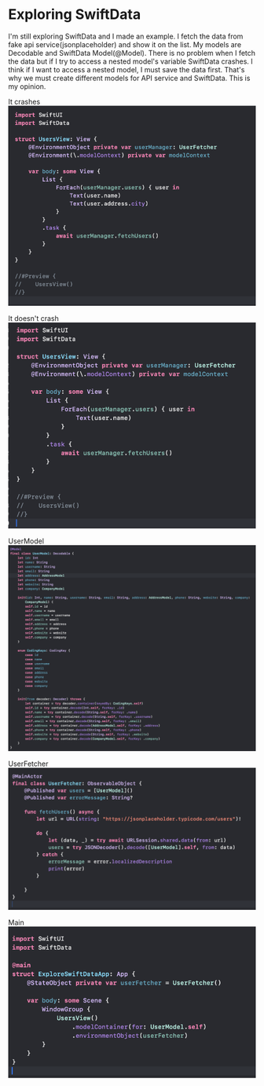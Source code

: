 # Exploring SwiftData
I'm still exploring SwiftData and I made an example. I fetch the data from fake api service(jsonplaceholder) and show it on the list. My models are Decodable and SwiftData Model(@Model). There is no problem when I fetch the data but if I try to access a nested model's variable SwiftData crashes. I think if I want to access a nested model, I must save the data first. That's why we must create different models for API service and SwiftData. This is my opinion.

It crashes
![alt SwiftData crashes](images/crash.png "SwiftData crashes")

It doesn't crash
![alt No crash](images/no_crash.png "No crash")

UserModel
![alt User Model](images/user_model.png "User Model")

UserFetcher
![alt User Fetcher](images/user_fetcher.png "User Fetcher")

Main
![alt Main](images/main.png "Main")
